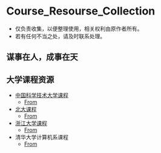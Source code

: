 # Course_Resourse_Collection
+ 仅负责收集，以便整理使用，相关权利由原作者所有。
+ 若有任何不当之处，请及时联系处理。

## 谋事在人，成事在天

## 大学课程资源
+ [中国科学技术大学课程](https://ustc-resource.github.io/USTC-Course/)
  + [From](https://github.com/USTC-Resource/USTC-Course)
+ [北大课程](https://lib-pku.github.io/)
  + [From](https://github.com/lib-pku/libpku)
+ [浙江大学课程](https://qsctech.github.io/zju-icicles/)
  + [From](https://github.com/QSCTech/zju-icicles)
+ 清华大学计算机系课程
  + [From](https://github.com/PKUanonym/REKCARC-TSC-UHT)
